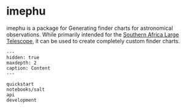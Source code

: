 # imephu

imephu is a package for Generating finder charts for astronomical observations. While primarily intended for the [Southern Africa Large Telescope](https://www.salt.ac.za), it can be used to create completely custom finder charts.

```{toctree}
---
hidden: true
maxdepth: 2
caption: Content
---

quickstart
notebooks/salt
api
development
```
